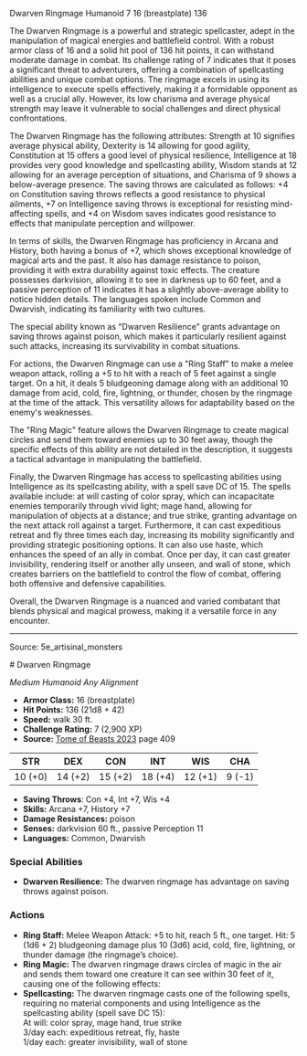 <MonsterName/>Dwarven Ringmage</MonsterName>
<CreatureType/>Humanoid</CreatureType>
<CR/>7</CR>
<AC/>16 (breastplate)</AC>
<HP/>136</HP>
<summary>The Dwarven Ringmage is a powerful and strategic spellcaster, adept in the manipulation of magical energies and battlefield control. With a robust armor class of 16 and a solid hit pool of 136 hit points, it can withstand moderate damage in combat. Its challenge rating of 7 indicates that it poses a significant threat to adventurers, offering a combination of spellcasting abilities and unique combat options. The ringmage excels in using its intelligence to execute spells effectively, making it a formidable opponent as well as a crucial ally. However, its low charisma and average physical strength may leave it vulnerable to social challenges and direct physical confrontations.</summary>

<detail>

The Dwarven Ringmage has the following attributes: Strength at 10 signifies average physical ability, Dexterity is 14 allowing for good agility, Constitution at 15 offers a good level of physical resilience, Intelligence at 18 provides very good knowledge and spellcasting ability, Wisdom stands at 12 allowing for an average perception of situations, and Charisma of 9 shows a below-average presence. The saving throws are calculated as follows: +4 on Constitution saving throws reflects a good resistance to physical ailments, +7 on Intelligence saving throws is exceptional for resisting mind-affecting spells, and +4 on Wisdom saves indicates good resistance to effects that manipulate perception and willpower.

In terms of skills, the Dwarven Ringmage has proficiency in Arcana and History, both having a bonus of +7, which shows exceptional knowledge of magical arts and the past. It also has damage resistance to poison, providing it with extra durability against toxic effects. The creature possesses darkvision, allowing it to see in darkness up to 60 feet, and a passive perception of 11 indicates it has a slightly above-average ability to notice hidden details. The languages spoken include Common and Dwarvish, indicating its familiarity with two cultures.

The special ability known as "Dwarven Resilience" grants advantage on saving throws against poison, which makes it particularly resilient against such attacks, increasing its survivability in combat situations.

For actions, the Dwarven Ringmage can use a "Ring Staff" to make a melee weapon attack, rolling a +5 to hit with a reach of 5 feet against a single target. On a hit, it deals 5 bludgeoning damage along with an additional 10 damage from acid, cold, fire, lightning, or thunder, chosen by the ringmage at the time of the attack. This versatility allows for adaptability based on the enemy's weaknesses.

The "Ring Magic" feature allows the Dwarven Ringmage to create magical circles and send them toward enemies up to 30 feet away, though the specific effects of this ability are not detailed in the description, it suggests a tactical advantage in manipulating the battlefield.

Finally, the Dwarven Ringmage has access to spellcasting abilities using Intelligence as its spellcasting ability, with a spell save DC of 15. The spells available include: at will casting of color spray, which can incapacitate enemies temporarily through vivid light; mage hand, allowing for manipulation of objects at a distance; and true strike, granting advantage on the next attack roll against a target. Furthermore, it can cast expeditious retreat and fly three times each day, increasing its mobility significantly and providing strategic positioning options. It can also use haste, which enhances the speed of an ally in combat. Once per day, it can cast greater invisibility, rendering itself or another ally unseen, and wall of stone, which creates barriers on the battlefield to control the flow of combat, offering both offensive and defensive capabilities.

Overall, the Dwarven Ringmage is a nuanced and varied combatant that blends physical and magical prowess, making it a versatile force in any encounter.</detail>



---

Source: 5e_artisinal_monsters

<statblock>
# Dwarven Ringmage

*Medium* *Humanoid* *Any Alignment*

- **Armor Class:** 16 (breastplate)
- **Hit Points:** 136 (21d8 + 42)
- **Speed:** walk 30 ft.
- **Challenge Rating:** 7 (2,900 XP)
- **Source:** [Tome of Beasts 2023](https://koboldpress.com/kpstore/product/tome-of-beasts-1-2023-edition/) page 409

| STR | DEX | CON | INT | WIS | CHA |
| --- | --- | --- | --- | --- | --- |
| 10 (+0) | 14 (+2) | 15 (+2) | 18 (+4) | 12 (+1) | 9 (-1) |

- **Saving Throws**: Con +4, Int +7, Wis +4
- **Skills:** Arcana +7, History +7
- **Damage Resistances:** poison
- **Senses:** darkvision 60 ft., passive Perception 11
- **Languages:** Common, Dwarvish

### Special Abilities

- **Dwarven Resilience:** The dwarven ringmage has advantage on saving throws against poison.

### Actions

- **Ring Staff:** Melee Weapon Attack: +5 to hit, reach 5 ft., one target. Hit: 5 (1d6 + 2) bludgeoning damage plus 10 (3d6) acid, cold, fire, lightning, or thunder damage (the ringmage’s choice).
- **Ring Magic:** The dwarven ringmage draws circles of magic in the air and sends them toward one creature it can see within 30 feet of it, causing one of the following effects:
- **Spellcasting:** The dwarven ringmage casts one of the following spells, requiring no material components and using Intelligence as the spellcasting ability (spell save DC 15):<br>At will: color spray, mage hand, true strike<br>3/day each: expeditious retreat, fly, haste<br>1/day each: greater invisibility, wall of stone
</statblock>



